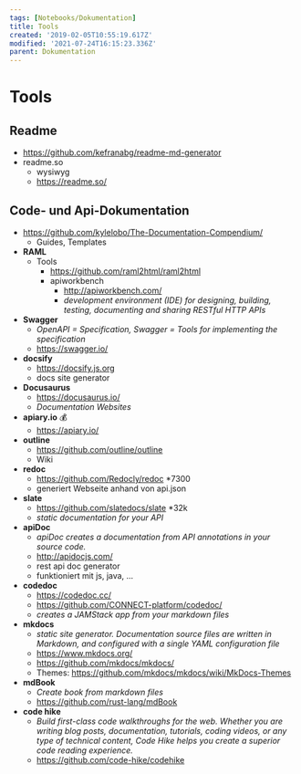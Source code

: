 ```yaml
---
tags: [Notebooks/Dokumentation]
title: Tools
created: '2019-02-05T10:55:19.617Z'
modified: '2021-07-24T16:15:23.336Z'
parent: Dokumentation
---
```


# Tools

## Readme
- <https://github.com/kefranabg/readme-md-generator>
- readme.so
  - wysiwyg
  - <https://readme.so/>


## Code- und Api-Dokumentation
- <https://github.com/kylelobo/The-Documentation-Compendium/>
  - Guides, Templates
- **RAML**
  - Tools
    - <https://github.com/raml2html/raml2html>
    - apiworkbench
      - <http://apiworkbench.com/>
      - *development environment (IDE) for designing, building, testing, documenting and sharing RESTful HTTP APIs*
- **Swagger**
  - *OpenAPI = Specification, Swagger = Tools for implementing the specification*
  - <https://swagger.io/>
- **docsify**
  - <https://docsify.js.org>
  - docs site generator
- **Docusaurus**
  - <https://docusaurus.io/>
  - *Documentation Websites*
- **apiary.io** 💰
  - <https://apiary.io/>
- **outline**
  - <https://github.com/outline/outline>
  - Wiki
- **redoc**
  - <https://github.com/Redocly/redoc> *7300
  - generiert Webseite anhand von api.json
- **slate**
  - <https://github.com/slatedocs/slate> *32k
  - *static documentation for your API*
- **apiDoc**
  - *apiDoc creates a documentation from API annotations in your source code.*
  - <http://apidocjs.com/>
  - rest api doc generator
  - funktioniert mit js, java, ...
- **codedoc**
  - <https://codedoc.cc/>
  - <https://github.com/CONNECT-platform/codedoc/>
  - *creates a JAMStack app from your markdown files*
- **mkdocs**
  - *static site generator. Documentation source files are written in Markdown, and configured with a single YAML configuration file*
  - <https://www.mkdocs.org/>
  - <https://github.com/mkdocs/mkdocs/>
  - Themes: <https://github.com/mkdocs/mkdocs/wiki/MkDocs-Themes>
- **mdBook**
  - *Create book from markdown files*
  - <https://github.com/rust-lang/mdBook>
- **code hike**
  - *Build first-class code walkthroughs for the web. Whether you are writing blog posts, documentation, tutorials, coding videos, or any type of technical content, Code Hike helps you create a superior code reading experience.*
  - <https://github.com/code-hike/codehike>